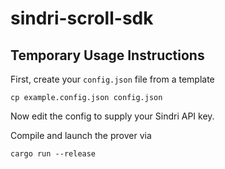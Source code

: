# sindri-scroll-sdk

## Temporary Usage Instructions

First, create your `config.json` file from a template
```
cp example.config.json config.json
```
Now edit the config to supply your Sindri API key.

Compile and launch the prover via
```
cargo run --release
```
